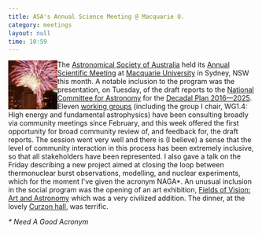 ```yaml
---
title: ASA's Annual Science Meeting @ Macquarie U.
category: meetings
layout: null
time: 10:59
---
```

<!-- converted from blosxom format post by dkg 22.1.2022 -->
<img src="images/asa2014mq.jpg" width="100" align="left">The
<a href="http://asa.astronomy.org.au/asa.html">Astronomical Society of
Australia</a> held its
<a href="http://www.asa2014.mq.edu.au">Annual Scientific Meeting</a> at 
<a href="http://mq.edu.au">Macquarie University</a> in Sydney, NSW this month.
A notable inclusion to the program was the presentation, on Tuesday,
of the draft reports to the 
<a href="">National Committee for Astronomy</a> for the
<a href="/~dgallow/cgi-bin/blosxom.cgi/meetings/decadalplan.html">Decadal
Plan 2016&mdash;2025</a>. Eleven
<a href="http://australianastronomydecadalplan.org/home/working-groups-2">working groups</a>
(including the group I chair, WG1.4: High energy and fundamental
astrophysics)
have been consulting broadly via community meetings since February, and
this week offered the first opportunity for broad community review of, and
feedback for, the draft reports.
The session went very well and there is (I believe) a sense that the level of
community interaction in this process has been extremely inclusive, so
that all stakeholders have been represented.
I also gave a talk on the Friday describing a new project aimed at closing
the loop between thermonuclear burst observations, modelling, and nuclear
experiments, which for the moment I've given the acronym NAGA*.
An unusual inclusion in the social program was the opening of an art
exhibition,
<a href="http://mq.edu.au/newsroom/2014/07/18/new-exhibition-captures-astronomy-as-art-fields-of-vision-art-and-astronomy/">Fields
of Vision: Art and Astronomy</a> which was a very civilized addition.
The dinner, at the lovely 
<a href="http://www.curzonhall.com.au">Curzon hall</a>, was terrific.
</p>
<p><em>* Need A Good Acronym</em></p>
